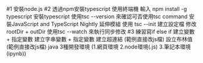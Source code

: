#1 安裝node.js
#2 透過npm安裝typescript
使用終端機 輸入 npm install -g typescript 安裝typescript
使用tsc --version 來確認可否使用tsc command
安裝JavaScript and TypeScript Nightly 延伸模組
使用 tsc --init 建立設定檔 修改rootDir +  outDir
使用tsc --watch 來執行同步修改 
#3 練習寫if else if 
建立變數 + 指定變數
建立字串變數 + 指定變數
建立超連結 (範例直接改js檔)
設立布林值(範例直接改js檔)
java 3種開發環境
(1.網頁環境 2.node環境(.js) 3.筆記本環境(ipynb))